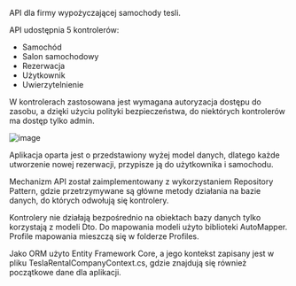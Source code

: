 API dla firmy wypożyczającej samochody tesli. 

API udostępnia 5 kontrolerów: 
- Samochód
- Salon samochodowy
- Rezerwacja
- Użytkownik
- Uwierzytelnienie

W kontrolerach zastosowana jest wymagana autoryzacja dostępu do zasobu, a dzięki użyciu polityki bezpieczeństwa, do niektórych kontrolerów ma dostęp tylko admin.

![image](https://user-images.githubusercontent.com/51478114/229370792-58f3c823-fdb8-466b-9c57-fe7ca55db327.png)

Aplikacja oparta jest o przedstawiony wyżej model danych, dlatego każde utworzenie nowej rezerwacji, przypisze ją do użytkownika i samochodu.

Mechanizm API został zaimplementowany z wykorzystaniem Repository Pattern, gdzie przetrzymywane są główne metody działania na bazie danych, do których odwołują się kontrolery.

Kontrolery nie działają bezpośrednio na obiektach bazy danych tylko korzystają z modeli Dto. Do mapowania modeli użyto biblioteki AutoMapper. Profile mapowania mieszczą się w folderze Profiles.

Jako ORM użyto Entity Framework Core, a jego kontekst zapisany jest w pliku TeslaRentalCompanyContext.cs, gdzie znajdują się również początkowe dane dla aplikacji.
